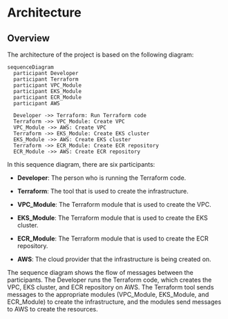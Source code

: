 # Architecture

## Overview

The architecture of the project is based on the following diagram:

```mermaid
sequenceDiagram
  participant Developer
  participant Terraform
  participant VPC_Module
  participant EKS_Module
  participant ECR_Module
  participant AWS

  Developer ->> Terraform: Run Terraform code
  Terraform ->> VPC_Module: Create VPC
  VPC_Module ->> AWS: Create VPC
  Terraform ->> EKS_Module: Create EKS cluster
  EKS_Module ->> AWS: Create EKS cluster
  Terraform ->> ECR_Module: Create ECR repository
  ECR_Module ->> AWS: Create ECR repository
```

In this sequence diagram, there are six participants:

- **Developer**: The person who is running the Terraform code.

- **Terraform**: The tool that is used to create the infrastructure.

- **VPC_Module**: The Terraform module that is used to create the VPC.

- **EKS_Module**: The Terraform module that is used to create the EKS cluster.

- **ECR_Module**: The Terraform module that is used to create the ECR repository.

- **AWS**: The cloud provider that the infrastructure is being created on.

The sequence diagram shows the flow of messages between the participants. The Developer runs the Terraform code, which creates the VPC, EKS cluster, and ECR repository on AWS. The Terraform tool sends messages to the appropriate modules (VPC_Module, EKS_Module, and ECR_Module) to create the infrastructure, and the modules send messages to AWS to create the resources.
